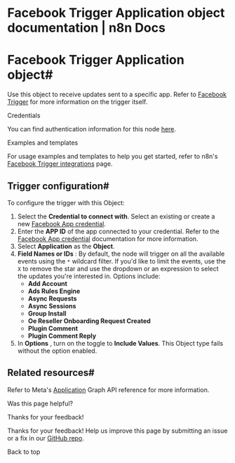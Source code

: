 # Facebook Trigger Application object documentation | n8n Docs

[ ](https://github.com/n8n-io/n8n-docs/edit/main/docs/integrations/builtin/trigger-nodes/n8n-nodes-base.facebooktrigger/application.md "Edit this page")

# Facebook Trigger Application object#

Use this object to receive updates sent to a specific app. Refer to [Facebook Trigger](../) for more information on the trigger itself.

Credentials

You can find authentication information for this node [here](../../../credentials/facebookapp/).

Examples and templates

For usage examples and templates to help you get started, refer to n8n's [Facebook Trigger integrations](https://n8n.io/integrations/facebook-trigger/) page.

## Trigger configuration#

To configure the trigger with this Object:

  1. Select the **Credential to connect with**. Select an existing or create a new [Facebook App credential](../../../credentials/facebookapp/).
  2. Enter the **APP ID** of the app connected to your credential. Refer to the [Facebook App credential](../../../credentials/facebookapp/) documentation for more information.
  3. Select **Application** as the **Object**.
  4. **Field Names or IDs** : By default, the node will trigger on all the available events using the `*` wildcard filter. If you'd like to limit the events, use the `X` to remove the star and use the dropdown or an expression to select the updates you're interested in. Options include:
     * **Add Account**
     * **Ads Rules Engine**
     * **Async Requests**
     * **Async Sessions**
     * **Group Install**
     * **Oe Reseller Onboarding Request Created**
     * **Plugin Comment**
     * **Plugin Comment Reply**
  5. In **Options** , turn on the toggle to **Include Values**. This Object type fails without the option enabled.

## Related resources#

Refer to Meta's [Application](https://developers.facebook.com/docs/graph-api/webhooks/reference/application/) Graph API reference for more information.

Was this page helpful? 

Thanks for your feedback! 

Thanks for your feedback! Help us improve this page by submitting an issue or a fix in our [GitHub repo](https://github.com/n8n-io/n8n-docs). 

Back to top
